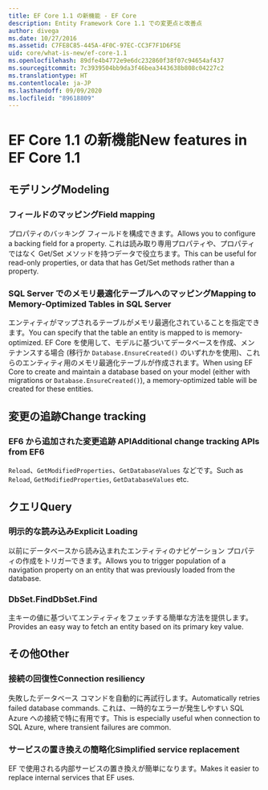 ```yaml
---
title: EF Core 1.1 の新機能 - EF Core
description: Entity Framework Core 1.1 での変更点と改善点
author: divega
ms.date: 10/27/2016
ms.assetid: C7FE8C85-445A-4F0C-97EC-CC3F7F1D6F5E
uid: core/what-is-new/ef-core-1.1
ms.openlocfilehash: 89dfe4b4772e9e6dc232860f38f07c94654af437
ms.sourcegitcommit: 7c3939504bb9da3f46bea3443638b808c04227c2
ms.translationtype: HT
ms.contentlocale: ja-JP
ms.lasthandoff: 09/09/2020
ms.locfileid: "89618809"
---
```

# <a name="new-features-in-ef-core-11"></a><span data-ttu-id="373de-103">EF Core 1.1 の新機能</span><span class="sxs-lookup"><span data-stu-id="373de-103">New features in EF Core 1.1</span></span>

## <a name="modeling"></a><span data-ttu-id="373de-104">モデリング</span><span class="sxs-lookup"><span data-stu-id="373de-104">Modeling</span></span>

### <a name="field-mapping"></a><span data-ttu-id="373de-105">フィールドのマッピング</span><span class="sxs-lookup"><span data-stu-id="373de-105">Field mapping</span></span>

<span data-ttu-id="373de-106">プロパティのバッキング フィールドを構成できます。</span><span class="sxs-lookup"><span data-stu-id="373de-106">Allows you to configure a backing field for a property.</span></span> <span data-ttu-id="373de-107">これは読み取り専用プロパティや、プロパティではなく Get/Set メソッドを持つデータで役立ちます。</span><span class="sxs-lookup"><span data-stu-id="373de-107">This can be useful for read-only properties, or data that has Get/Set methods rather than a property.</span></span>

### <a name="mapping-to-memory-optimized-tables-in-sql-server"></a><span data-ttu-id="373de-108">SQL Server でのメモリ最適化テーブルへのマッピング</span><span class="sxs-lookup"><span data-stu-id="373de-108">Mapping to Memory-Optimized Tables in SQL Server</span></span>

<span data-ttu-id="373de-109">エンティティがマップされるテーブルがメモリ最適化されていることを指定できます。</span><span class="sxs-lookup"><span data-stu-id="373de-109">You can specify that the table an entity is mapped to is memory-optimized.</span></span> <span data-ttu-id="373de-110">EF Core を使用して、モデルに基づいてデータベースを作成、メンテナンスする場合 (移行か `Database.EnsureCreated()` のいずれかを使用)、これらのエンティティ用のメモリ最適化テーブルが作成されます。</span><span class="sxs-lookup"><span data-stu-id="373de-110">When using EF Core to create and maintain a database based on your model (either with migrations or `Database.EnsureCreated()`), a memory-optimized table will be created for these entities.</span></span>

## <a name="change-tracking"></a><span data-ttu-id="373de-111">変更の追跡</span><span class="sxs-lookup"><span data-stu-id="373de-111">Change tracking</span></span>

### <a name="additional-change-tracking-apis-from-ef6"></a><span data-ttu-id="373de-112">EF6 から追加された変更追跡 API</span><span class="sxs-lookup"><span data-stu-id="373de-112">Additional change tracking APIs from EF6</span></span>

<span data-ttu-id="373de-113">`Reload`、`GetModifiedProperties`、`GetDatabaseValues` などです。</span><span class="sxs-lookup"><span data-stu-id="373de-113">Such as `Reload`, `GetModifiedProperties`, `GetDatabaseValues` etc.</span></span>

## <a name="query"></a><span data-ttu-id="373de-114">クエリ</span><span class="sxs-lookup"><span data-stu-id="373de-114">Query</span></span>

### <a name="explicit-loading"></a><span data-ttu-id="373de-115">明示的な読み込み</span><span class="sxs-lookup"><span data-stu-id="373de-115">Explicit Loading</span></span>

<span data-ttu-id="373de-116">以前にデータベースから読み込まれたエンティティのナビゲーション プロパティの作成をトリガーできます。</span><span class="sxs-lookup"><span data-stu-id="373de-116">Allows you to trigger population of a navigation property on an entity that was previously loaded from the database.</span></span>

### <a name="dbsetfind"></a><span data-ttu-id="373de-117">DbSet.Find</span><span class="sxs-lookup"><span data-stu-id="373de-117">DbSet.Find</span></span>

<span data-ttu-id="373de-118">主キーの値に基づいてエンティティをフェッチする簡単な方法を提供します。</span><span class="sxs-lookup"><span data-stu-id="373de-118">Provides an easy way to fetch an entity based on its primary key value.</span></span>

## <a name="other"></a><span data-ttu-id="373de-119">その他</span><span class="sxs-lookup"><span data-stu-id="373de-119">Other</span></span>

### <a name="connection-resiliency"></a><span data-ttu-id="373de-120">接続の回復性</span><span class="sxs-lookup"><span data-stu-id="373de-120">Connection resiliency</span></span>

<span data-ttu-id="373de-121">失敗したデータベース コマンドを自動的に再試行します。</span><span class="sxs-lookup"><span data-stu-id="373de-121">Automatically retries failed database commands.</span></span> <span data-ttu-id="373de-122">これは、一時的なエラーが発生しやすい SQL Azure への接続で特に有用です。</span><span class="sxs-lookup"><span data-stu-id="373de-122">This is especially useful when connection to SQL Azure, where transient failures are common.</span></span>

### <a name="simplified-service-replacement"></a><span data-ttu-id="373de-123">サービスの置き換えの簡略化</span><span class="sxs-lookup"><span data-stu-id="373de-123">Simplified service replacement</span></span>

<span data-ttu-id="373de-124">EF で使用される内部サービスの置き換えが簡単になります。</span><span class="sxs-lookup"><span data-stu-id="373de-124">Makes it easier to replace internal services that EF uses.</span></span>
